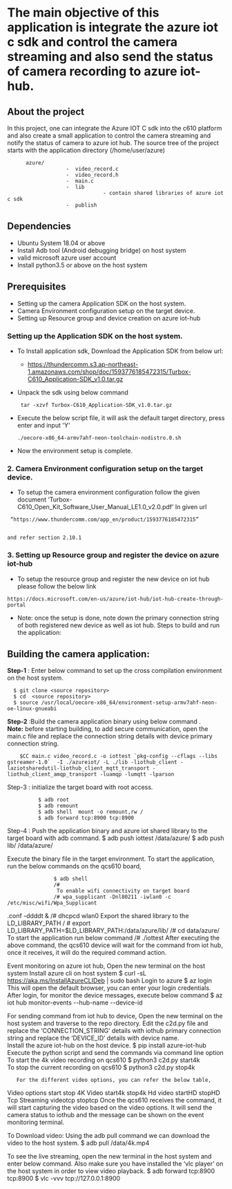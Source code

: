 # The main objective of this application is integrate the azure iot c sdk and control the camera streaming and also send the status of  camera recording to azure iot-hub.

## About the project
  In this project, one can integrate the Azure IOT C sdk into the c610 platform and also create a small application to control the camera streaming and notify the status of camera to azure iot hub. The source tree of the project starts with the application directory (/home/user/azure)

          azure/ 
                       -  video_record.c
                       -  video_record.h
                       -  main.c
                       -  lib
                                   - contain shared libraries of azure iot c sdk
                       -  publish

## Dependencies
- Ubuntu System 18.04 or above
- Install Adb tool (Android debugging bridge) on host system
- valid microsoft azure user account
- Install python3.5 or above on the host system 

## Prerequisites
- Setting up the camera Application SDK on the host system.
- Camera Environment configuration setup on the target device.
- Setting up Resource group and device creation on azure iot-hub

### Setting up the Application SDK on the host system.
       
  - To Install application sdk, Download the Application SDK from below url:
      -  https://thundercomm.s3.ap-northeast-1.amazonaws.com/shop/doc/1593776185472315/Turbox-C610_Application-SDK_v1.0.tar.gz
  
   - Unpack the sdk using below command 
       ```
        tar -xzvf Turbox-C610_Application-SDK_v1.0.tar.gz
       ```

   - Execute the below script file, it will ask the default target directory, press enter and input 'Y'
       ```
       ./oecore-x86_64-armv7ahf-neon-toolchain-nodistro.0.sh
       ```
   - Now the environment setup is complete.

### 2. Camera Environment configuration setup on the target device.
   -  To setup the camera environment configuration follow the given document ‘Turbox-C610_Open_Kit_Software_User_Manual_LE1.0_v2.0.pdf’ In given url 
    
 ```
  “https://www.thundercomm.com/app_en/product/1593776185472315” 
    
 ```
    and refer section 2.10.1

### 3. Setting up Resource group and register the device on azure iot-hub
   - To setup the resource group and register the new  device on iot hub please follow the below link    
   ```
   https://docs.microsoft.com/en-us/azure/iot-hub/iot-hub-create-through-portal
   
   ```
  - Note: once the setup is done, note down the primary  connection string of both registered new device as well as iot hub. 
Steps to build and run the application: 

## Building the camera application:
**Step-1** : Enter below command to set up the cross compilation environment on the host system.
  ```
    $ git clone <source repository>
    $ cd  <source repository> 
    $ source /usr/local/oecore-x86_64/environment-setup-armv7ahf-neon-oe-linux-gnueabi
  ```
**Step-2** :Build the camera application binary using below command .                                       
 **Note:**  before starting building, to add secure communication, open the main.c file and replace the connection string details with device primary connection string.  
 ```
     $CC main.c video_record.c -o iottest `pkg-config --cflags --libs gstreamer-1.0`  -I ./azureiot/ -L ./lib -liothub_client -laziotsharedutil-liothub_client_mqtt_transport -liothub_client_amqp_transport -luamqp -lumqtt -lparson
 ```    

Step-3 : initialize the target board with root access.

              $ adb root 
              $ adb remount 
              $ adb shell  mount -o remount,rw /
              $ adb forward tcp:8900 tcp:8900

Step-4 : Push the application binary and azure iot shared library to the target board with adb command.
                $ adb push iottest /data/azure/
                $ adb push lib/  /data/azure/
         
Execute the binary file in the target environment.
            To start the application, run the below commands on the qcs610 board, 

                   $ adb shell
                   /# 
                    To enable wifi connectivity on target board
                   /# wpa_supplicant -Dnl80211 -iwlan0 -c /etc/misc/wifi/Wpa_Supplicant
.conf -ddddt &
                   /# dhcpcd wlan0
                   Export the shared library to the LD_LIBRARY_PATH
                  / # export LD_LIBRARY_PATH=$LD_LIBRARY_PATH:/data/azure/lib/
                  /# cd data/azure/
                 To start the application run below command
                  /# ./iottest
          After executing the above command, the qcs610 device will wait for the command from iot hub, once it receives, it will do the required command action.

Event monitoring on azure iot hub,
         Open the new terminal on the host system
          Install azure cli on host system
           $ curl -sL https://aka.ms/InstallAzureCLIDeb | sudo bash
          Login to azure 
            $ az login
           This will open the default browser, you can enter your login credentials. After login, for monitor the device messages, execute below command
            $ az iot hub monitor-events --hub-name <iot hub name> --device-id  <devicename>

For sending command from iot hub to device,
          Open the new terminal on the host system and traverse to the repo directory.  Edit the c2d.py file and replace the ‘CONNECTION_STRING’ details with iothub primary connection string and replace the ‘DEVICE_ID’ details with device name.   
          Install the azure iot-hub on the host device.
           $ pip install azure-iot-hub 
           Execute the python script and send the commands via command line option 
           To start the 4k video recording on qcs610 
           $ python3 c2d.py start4k    
           To stop the current recording on qcs610
           $ python3 c2d.py stop4k    

       For the different video options, you can refer the below table,
Video options
start
       stop
4K Video
start4k
stop4k
Hd video
      startHD
stopHD
Tcp Streaming
videotcp
stoptcp
Once the qcs610 receives the command, it will start capturing the video based on the video options. It will send the camera status to iothub and the message can be shown on the event monitoring terminal.

To Download video: 
Using the adb pull command we can download the video to the host system.
                 $ adb pull /data/4k.mp4

To see the live streaming,  open the new terminal in the host system and enter below command. Also make sure you have installed the ‘vlc player’ on the host system in order to view video playback. 
                 $ adb forward tcp:8900 tcp:8900
                 $ vlc -vvv tcp://127.0.0.1:8900
